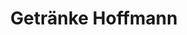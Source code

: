 ---
title: "Getränke Hoffmann"
url: /berlin/getraenke-hoffmann-martin-luther-strasse/
shop: Getränke
---